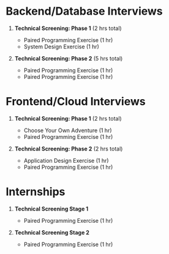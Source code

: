 # Backend/Database Interviews

1. **Technical Screening: Phase 1** (2 hrs total)
    
    - Paired Programming Exercise (1 hr)
    - System Design Exercise (1 hr)

2. **Technical Screening: Phase 2** (5 hrs total)

    - Paired Programming Exercise (1 hr)
    - Paired Programming Exercise (1 hr)

# Frontend/Cloud Interviews

1. **Technical Screening: Phase 1** (2 hrs total)
    
    - Choose Your Own Adventure (1 hr)
    - Paired Programming Exercise (1 hr)

2. **Technical Screening: Phase 2** (2 hrs total)
    
    - Application Design Exercise (1 hr)
    - Paired Programming Exercise (1 hr)

# Internships

1. **Technical Screening Stage 1**
    
    - Paired Programming Exercise (1 hr)

2. **Technical Screening Stage 2**
    
    - Paired Programming Exercise (1 hr)
